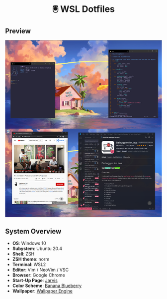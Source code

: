 <h1 align="center"> 🖲️ WSL Dotfiles </h1>

## Preview
<div align="center">
  <a>
    <img src="images/wsl.png" width="600">
  </a>
</div>

## System Overview

+ **OS**: Windows 10
+ **Subystem**: Ubuntu 20.4
+ **Shell**: ZSH
+ **ZSH theme**: norm
+ **Terminal**: WSL2
+ **Editor**: Vim / NeoVim / VSC
+ **Browser**: Google Chrome
+ **Start-Up Page**: [Jarvis](https://github.com/loej/Jarvis)
+ **Color Scheme**: [Banana Blueberry](https://atomcorp.github.io/themes)
+ **Wallpaper**: [Wallpaper Engine](https://store.steampowered.com/app/431960/Wallpaper_Engine/)
